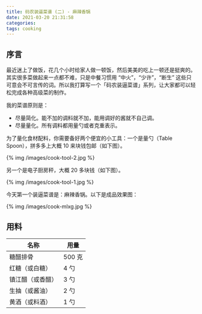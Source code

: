 ```yaml
---
title: 码农装逼菜谱 (二) - 麻辣香锅
date: 2021-03-20 21:31:58
categories:
tags: cooking
---
```


## 序言

最近迷上了做饭，花几个小时给家人做一顿饭，然后美美的吃上一顿还是挺爽的。其实很多菜做起来一点都不难，只是中餐习惯用 “中火”，“少许”，“断生” 这些只可意会不可言传的词。所以我打算写一个「码农装逼菜谱」系列，让大家都可以轻松完成各种高级菜的制作。

我的菜谱原则是：

 - 尽量简化。能不加的调料就不加，能用调好的酱就不自己调。
 - 尽量量化。所有调料都用量勺或者克重表示。

为了量化食材配料，你需要备好两个便宜的小工具：一个是量勺（Table Spoon），拼多多上大概 10 来块钱包邮（如下图）。

{% img /images/cook-tool-2.jpg %}

另一个是电子厨房秤，大概 20 多块钱（如下图）。

{% img /images/cook-tool-1.jpg %}

今天第一个装逼菜谱是：麻辣香锅。以下是成品效果图：

{% img /images/cook-mlxg.jpg %}

## 用料

| 名称          | 用量 |
| -----------   | ----------- |
| 糖醋排骨       | 500 克       |
| 红糖（或白糖）  |  4 勺   |
| 镇江醋（或香醋）|  3 勺    |
| 生抽（或酱油）  |  2 勺   |
| 黄酒（或料酒）  | 1 勺    |



